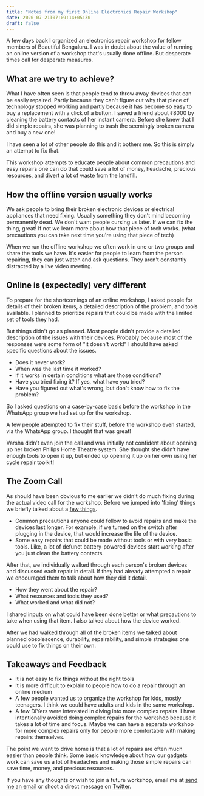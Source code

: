 ```yaml
---
title: "Notes from my first Online Electronics Repair Workshop"
date: 2020-07-21T07:09:14+05:30
draft: false
---
```


A few days back I organized an electronics repair workshop for fellow members of <span class="text-black">Beautiful Bengaluru</span>. I was in doubt about the value of running an online version of a workshop that's usually done offline. But desperate times call for desperate measures.

## What are we try to achieve?

What I have often seen is that people tend to throw away devices that can be easily repaired. Partly because they can't figure out why that piece of technology stopped working and partly because it has become so easy to buy a replacement with a click of a button. I saved a friend about ₹8000 by cleaning the battery contacts of her instant camera. Before she knew that I did simple repairs, she was planning to trash the seemingly broken camera and buy a new one!

I have seen a lot of other people do this and it bothers me. So this is simply an attempt to fix that.

This workshop attempts to educate people about common precautions and easy repairs one can do that could save a lot of money, headache, precious resources, and divert a lot of waste from the landfill.

## How the offline version usually works

We ask people to bring their broken electronic devices or electrical appliances that need fixing. Usually something they don't mind becoming permanently dead. We don't want people cursing us later. If we can fix the thing, great! If not we learn more about how that piece of tech works. (what precautions you can take next time you're using that piece of tech)

When we run the offline workshop we often work in one or two groups and share the tools we have. It's easier for people to learn from the person repairing, they can just watch and ask questions. They aren't constantly distracted by a live video meeting.

## Online is (expectedly) very different

To prepare for the shortcomings of an online workshop, I asked people for details of their broken items, a detailed description of the problem, and tools available. I planned to prioritize repairs that could be made with the limited set of tools they had.

But things didn't go as planned. Most people didn't provide a detailed description of the issues with their devices. Probably because most of the responses were some form of "it doesn't work!" I should have asked specific questions about the issues.

- Does it never work?
- When was the last time it worked?
- If it works in certain conditions what are those conditions?
- Have you tried fixing it? If yes, what have you tried?
- Have you figured out what's wrong, but don't know how to fix the problem?

So I asked questions on a case-by-case basis before the workshop in the WhatsApp group we had set up for the workshop.

A few people attempted to fix their stuff, before the workshop even started, via the WhatsApp group. I thought that was great!

Varsha didn’t even join the call and was initially not confident about opening up her broken Philips Home Theatre system. <span class="text-black">She thought she didn’t have enough tools to open it up, but ended up opening it up on her own using her cycle repair toolkit!</span>

## The Zoom Call

As should have been obvious to me earlier we didn't do much fixing during the actual video call for the workshop. Before we jumped into 'fixing' things we briefly talked about a [few things](https://shreshth.dev/common-precautions-easy-repairs/).

- Common precautions anyone could follow to avoid repairs and make the devices last longer. For example, if we turned on the switch after plugging in the device, that would increase the life of the device.
- Some easy repairs that could be made without tools or with very basic tools. Like, a lot of defunct battery-powered devices start working after you just clean the battery contacts.

After that, we individually walked through each person's broken devices and discussed each repair in detail. If they had already attempted a repair we encouraged them to talk about how they did it detail.

- How they went about the repair?
- What resources and tools they used?
- What worked and what did not?

I shared inputs on what could have been done better or what precautions to take when using that item. I also talked about how the device worked.

After we had walked through all of the broken items we talked about planned obsolescence, durability, repairability, and simple strategies one could use to fix things on their own.

<!-- planned obsolescence. (some intentional - more money, some unintentional - more complex electronics is harder to fix and make repairable. companies would have to spend extra resources on engineering products that are more repairable) -->
<!-- Strategies: youtube, google, ifixit? Knowing what to search for is important -->

## Takeaways and Feedback

- It is not easy to fix things without the right tools
- It is more difficult to explain to people how to do a repair through an online medium
- A few people wanted us to organize the workshop for kids, mostly teenagers. I think we could have adults and kids in the same workshop.
- A few DIYers were interested in diving into more complex repairs. I have intentionally avoided doing complex repairs for the workshop because it takes a lot of time and focus. Maybe we can have a separate workshop for more complex repairs only for people more comfortable with making repairs themselves.

<span class="bg-orange-100">The point we want to drive home is that a lot of repairs are often much easier than people think. Some basic knowledge about how our gadgets work can save us a lot of headaches and making those simple repairs can save time, money, and precious resources.</span>

If you have any thoughts or wish to join a future workshop,
email me at
<a target="_blank" href="mailto:shreshthmohan@hey.com">send me an email</a> or shoot a direct message on <a class="" href="https://twitter.com/shreshthmohan">Twitter</a>.

<!-- Ask people to comment while someone else is talking and we discuss that after they're done. "Don't interrupt, but share" We take it up if enough people think it's interesting.. -->
